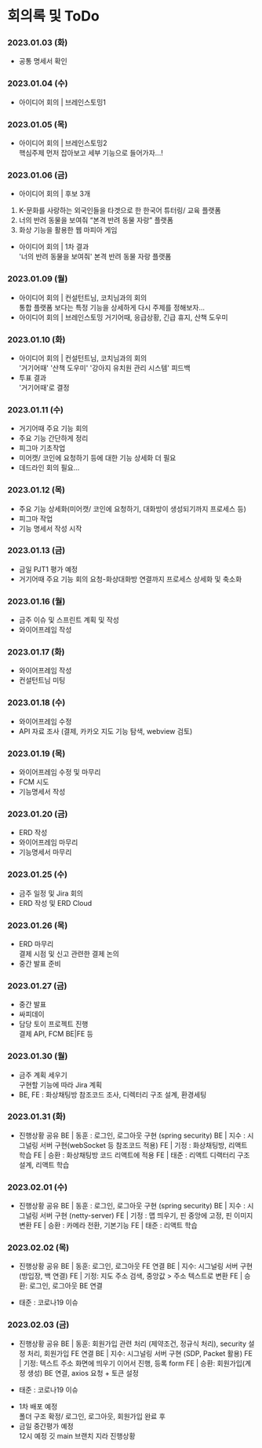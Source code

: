 # 회의록 및 ToDo

### 2023.01.03 (화)
- 공통 명세서 확인

### 2023.01.04 (수)
- 아이디어 회의 | 브레인스토밍1   

### 2023.01.05 (목)
- 아이디어 회의 | 브레인스토밍2    
핵심주제 먼저 잡아보고 세부 기능으로 들어가자...!


### 2023.01.06 (금)
- 아이디어 회의 | 후보 3개
1. K-문화를 사랑하는 외국인들을 타겟으로 한 한국어 튜터링/ 교육 플랫폼
2. 너의 반려 동물을 보여줘 “본격 반려 동물 자랑” 플랫폼
3. 화상 기능을 활용한 웹 마피아 게임
- 아이디어 회의 | 1차 결과    
'너의 반려 동물을 보여줘' 본격 반려 동물 자랑 플랫폼

### 2023.01.09 (월)
- 아이디어 회의 | 컨설턴트님, 코치님과의 회의    
통합 플랫폼 보다는 특정 기능을 상세하게
다시 주제를 정해보자...
- 아이디어 회의 | 브레인스토밍
거기어때, 응급상황, 긴급 휴지, 산책 도우미


### 2023.01.10 (화)
- 아이디어 회의 | 컨설턴트님, 코치님과의 회의    
'거기어때' '산책 도우미' '강아지 유치원 관리 시스템' 피드백
- 투표 결과   
'거기어때'로 결정

### 2023.01.11 (수)
- 거기어때 주요 기능 회의
- 주요 기능 간단하게 정리
- 피그마 기초작업
- 미어캣/ 코인에 요청하기 등에 대한 기능 상세화 더 필요
- 데드라인 회의 필요...

### 2023.01.12 (목)
- 주요 기능 상세화(미어캣/ 코인에 요청하기, 대화방이 생성되기까지 프로세스 등)
- 피그마 작업
- 기능 명세서 작성 시작

### 2023.01.13 (금)
- 금일 PJT1 평가 예정
- 거기어때 주요 기능 회의
요청-화상대화방 연결까지 프로세스 상세화 및 축소화

### 2023.01.16 (월)
- 금주 이슈 및 스프린트 계획 및 작성
- 와이어프레임 작성

### 2023.01.17 (화)
- 와이어프레임 작성
- 컨설턴트님 미팅

### 2023.01.18 (수)
- 와이어프레임 수정
- API 자료 조사 (결제, 카카오 지도 기능 탐색, webview 검토)

### 2023.01.19 (목)
- 와이어프레임 수정 및 마무리
- FCM 시도
- 기능명세서 작성

### 2023.01.20 (금)
- ERD 작성
- 와이어프레임 마무리
- 기능명세서 마무리

### 2023.01.25 (수)
- 금주 일정 및 Jira 회의
- ERD 작성 및 ERD Cloud

### 2023.01.26 (목)
- ERD 마무리   
결제 시점 및 신고 관련한 결제 논의
- 중간 발표 준비

### 2023.01.27 (금)
- 중간 발표
- 싸피데이
- 담당 토이 프로젝트 진행     
결제 API, FCM BE|FE 등 


### 2023.01.30 (월)
- 금주 계획 세우기    
구현할 기능에 따라 Jira 계획
- BE, FE : 화상채팅방 참조코드 조사, 디렉터리 구조 설계, 환경세팅

### 2023.01.31 (화)
- 진행상황 공유
BE | 동훈 : 로그인, 로그아웃 구현 (spring security)
BE | 지수 : 시그널링 서버 구현(webSocket 등 참조코드 적용)
FE | 기정 : 화상채팅방, 리액트 학습
FE | 승환 : 화상채팅방 코드 리액트에 적용
FE | 태준 : 리액트 디랙터리 구조 설계, 리액트 학습

### 2023.02.01 (수)
- 진행상황 공유
BE | 동훈 : 로그인, 로그아웃 구현 (spring security)
BE | 지수 : 시그널링 서버 구현 (netty-server)
FE | 기정 : 맵 띄우기, 핀 중앙에 고정, 핀 이미지 변환
FE | 승환 : 카메라 전환, 기본기능
FE | 태준 : 리액트 학습

### 2023.02.02 (목)
- 진행상황 공유
BE | 동훈: 로그인, 로그아웃 FE 연결
BE | 지수: 시그널링 서버 구현 (방입장, 백 연결)
FE | 기정: 지도 주소 검색, 중앙값 > 주소 텍스트로 변환
FE | 승환: 로그인, 로그아웃 BE 연결

* 태준 : 코로나19 이슈


### 2023.02.03 (금)
- 진행상황 공유
BE | 동훈: 회원가입 관련 처리 (제약조건, 정규식 처리), security 설정 처리, 회원가입 FE 연결
BE | 지수: 시그널링 서버 구현 (SDP, Packet 활용)
FE | 기정: 텍스트 주소 화면에 띄우기 이어서 진행, 등록 form 
FE | 승환: 회원가입(계정 생성) BE 연결, axios 요청 + 토큰 설정
* 태준 : 코로나19 이슈   
- 1차 배포 예정    
폴더 구조 확정/ 로그인, 로그아웃, 회원가입 완료 후 
- 금일 중간평가 예정   
12시 예정
깃 main 브랜치
지라 진행상황